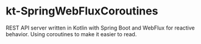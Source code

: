 # kt-SpringWebFluxCoroutines
REST API server written in Kotlin with Spring Boot and WebFlux for reactive behavior. Using coroutines to make it easier to read.
